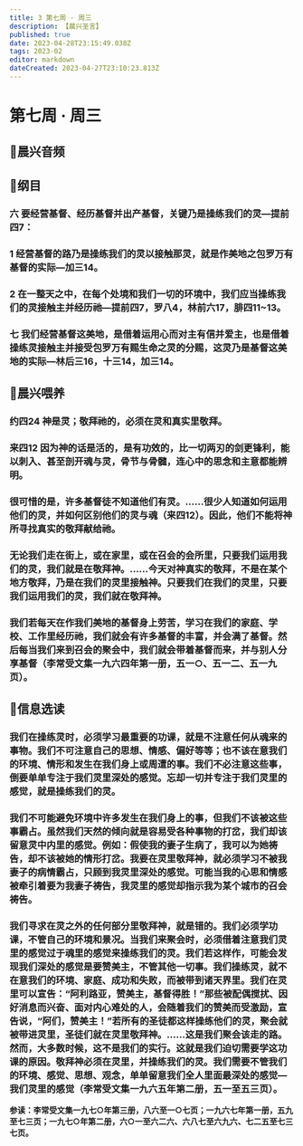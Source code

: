 ```yaml
---
title: 3 第七周 · 周三
description: 【晨兴圣言】
published: true
date: 2023-04-28T23:15:49.038Z
tags: 2023-02
editor: markdown
dateCreated: 2023-04-27T23:10:23.813Z
---
```


# 第七周 · 周三
## 🎵晨兴音频

## 📙纲目

### 六	要经营基督、经历基督并出产基督，关键乃是操练我们的灵—提前四7：

### 1	经营基督的路乃是操练我们的灵以接触那灵，就是作美地之包罗万有基督的实际—加三14。

### 2	在一整天之中，在每个处境和我们一切的环境中，我们应当操练我们的灵接触主并经历祂—提前四7，罗八4，林前六17，腓四11~13。

### 七	我们经营基督这美地，是借着运用心而对主有信并爱主，也是借着操练灵接触主并接受包罗万有赐生命之灵的分赐，这灵乃是基督这美地的实际—林后三16，十三14，加三14。

## 📙晨兴喂养

### **约四24	神是灵；敬拜祂的，必须在灵和真实里敬拜。**

### **来四12	因为神的话是活的，是有功效的，比一切两刃的剑更锋利，能以刺入、甚至剖开魂与灵，骨节与骨髓，连心中的思念和主意都能辨明。**

### 很可惜的是，许多基督徒不知道他们有灵。……很少人知道如何运用他们的灵，并如何区别他们的灵与魂（来四12）。因此，他们不能将神所寻找真实的敬拜献给祂。

### 无论我们走在街上，或在家里，或在召会的会所里，只要我们运用我们的灵，我们就是在敬拜神。……今天对神真实的敬拜，不是在某个地方敬拜，乃是在我们的灵里接触神。只要我们在我们的灵里，只要我们运用我们的灵，我们就在敬拜神。

### 我们若每天在作我们美地的基督身上劳苦，学习在我们的家庭、学校、工作里经历祂，我们就会有许多基督的丰富，并会满了基督。然后每当我们来到召会的聚会中，我们就会带着基督而来，并与别人分享基督（李常受文集一九六四年第一册，五一○、五一二、五一九页）。

## 📙信息选读

### 我们在操练灵时，必须学习最重要的功课，就是不注意任何从魂来的事物。我们不可注意自己的思想、情感、偏好等等；也不该在意我们的环境、情形和发生在我们身上或周遭的事。我们不必注意这些事，倒要单单专注于我们灵里深处的感觉。忘却一切并专注于我们灵里的感觉，就是操练我们的灵。

### 我们不可能避免环境中许多发生在我们身上的事，但我们不该被这些事霸占。虽然我们天然的倾向就是容易受各种事物的打岔，我们却该留意灵中内里的感觉。例如：假使我的妻子生病了，我可以为她祷告，却不该被她的情形打岔。我要在灵里敬拜神，就必须学习不被我妻子的病情霸占，只顾到我灵里深处的感觉。可能当我的心思和情感被牵引着要为我妻子祷告，我灵里的感觉却指示我为某个城市的召会祷告。

### 我们寻求在灵之外的任何部分里敬拜神，就是错的。我们必须学功课，不管自己的环境和景况。当我们来聚会时，必须借着注意我们灵里的感觉过于魂里的感觉来操练我们的灵。我们若这样作，可能会发现我们深处的感觉是要赞美主，不管其他一切事。我们操练灵，就不在意我们的环境、家庭、成功和失败，而被带到诸天界里。我们在灵里可以宣告：“阿利路亚，赞美主，基督得胜！”那些被配偶搅扰、因好消息而兴奋、面对内心难处的人，会随着我们的赞美而受激励，宣告说，“阿们，赞美主！”若所有的圣徒都这样操练他们的灵，聚会就被带进灵里，圣徒们就在灵里敬拜神。……这是我们聚会该走的路。然而，大多数时候，这不是我们的实行。这就是我们迫切需要学这功课的原因。敬拜神必须在灵里，并操练我们的灵。我们需要不管我们的环境、感觉、思想、观念，单单留意我们全人里面最深处的感觉—我们灵里的感觉（李常受文集一九六五年第二册，五一至五三页）。

**参读：李常受文集一九七○年第三册，八六至一○七页；一九六七年第一册，五九至七三页；一九七○年第二册，六○一至六二六、六八七至六九六、七二五至七三七页。**